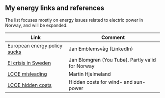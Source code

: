 ## My energy links and references

The list focuses mostly on energy issues related to electric power in Norway, and will be expanded.

| Link                                                          | Comment                        |
|---------------------------------------------------------------|--------------------------------|
| [European energy policy sucks](https://www.linkedin.com/pulse/european-energy-policy-kills-competitiveness-without-any-emblemsv%25C3%25A5g-ah39f/?trackingId=J%2B12DFDCTvCmNHZqb4bhxA%3D%3D) | Jan Emblemsvåg  (LinkedIn)     |
| [El crisis in Sweden](https://www.youtube.com/watch?v=0Oh_w5KrEVc) | Jan Blomgren (You Tube). Partly valid for Norway |
| [LCOE misleading](https://medium.com/@marhje/why-lcoe-is-not-a-good-metric-for-renewables-82e16c3f7c3b) | Martin Hjelmeland              |
| [LCOE hidden costs](https://enodatech.com/news-insight/the-hidden-costs-of-delivered-renewable-energy) | Hidden costs for wind- and sun- power |



